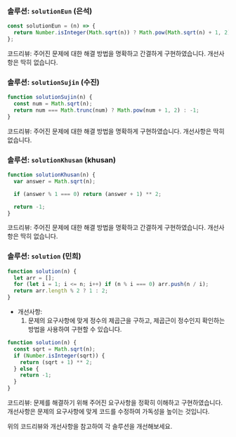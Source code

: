 ### 솔루션: `solutionEun` (은석)

```javascript
const solutionEun = (n) => {
  return Number.isInteger(Math.sqrt(n)) ? Math.pow(Math.sqrt(n) + 1, 2) : -1;
};
```

코드리뷰: 주어진 문제에 대한 해결 방법을 명확하고 간결하게 구현하였습니다. 개선사항은 딱히 없습니다.

### 솔루션: `solutionSujin` (수진)

```javascript
function solutionSujin(n) {
  const num = Math.sqrt(n);
  return num === Math.trunc(num) ? Math.pow(num + 1, 2) : -1;
}
```

코드리뷰: 주어진 문제에 대한 해결 방법을 명확하게 구현하였습니다. 개선사항은 딱히 없습니다.

### 솔루션: `solutionKhusan` (khusan)

```javascript
function solutionKhusan(n) {
  var answer = Math.sqrt(n);

  if (answer % 1 === 0) return (answer + 1) ** 2;

  return -1;
}
```

코드리뷰: 주어진 문제에 대한 해결 방법을 명확하고 간결하게 구현하였습니다. 개선사항은 딱히 없습니다.

### 솔루션: `solution` (민희)

```javascript
function solution(n) {
  let arr = [];
  for (let i = 1; i <= n; i++) if (n % i === 0) arr.push(n / i);
  return arr.length % 2 ? 1 : 2;
}
```

- 개선사항:
  1. 문제의 요구사항에 맞게 정수의 제곱근을 구하고, 제곱근이 정수인지 확인하는 방법을 사용하여 구현할 수 있습니다.

```javascript
function solution(n) {
  const sqrt = Math.sqrt(n);
  if (Number.isInteger(sqrt)) {
    return (sqrt + 1) ** 2;
  } else {
    return -1;
  }
}
```

코드리뷰: 문제를 해결하기 위해 주어진 요구사항을 정확히 이해하고 구현하였습니다. 개선사항은 문제의 요구사항에 맞게 코드를 수정하여 가독성을 높이는 것입니다.

위의 코드리뷰와 개선사항을 참고하여 각 솔루션을 개선해보세요.
